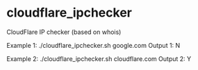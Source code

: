 # cloudflare_ipchecker
CloudFlare IP checker (based on whois)

Example 1:
./cloudflare_ipchecker.sh google.com
Output 1:
N

Example 2:
./cloudflare_ipchecker.sh cloudflare.com
Output 2:
Y
